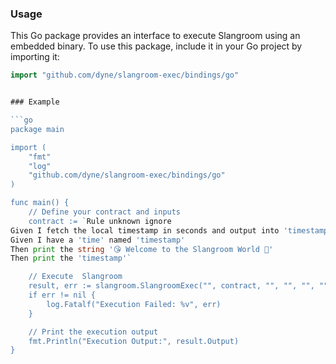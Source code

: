 

### Usage
This Go package provides an interface to execute Slangroom using an embedded binary. To use this package, include it in your Go project by importing it:

```go
import "github.com/dyne/slangroom-exec/bindings/go"


### Example

```go
package main

import (
    "fmt"
    "log"
    "github.com/dyne/slangroom-exec/bindings/go"
)

func main() {
    // Define your contract and inputs
    contract := `Rule unknown ignore
Given I fetch the local timestamp in seconds and output into 'timestamp'
Given I have a 'time' named 'timestamp'
Then print the string '😘 Welcome to the Slangroom World 🌈'
Then print the 'timestamp'`

    // Execute  Slangroom
    result, err := slangroom.SlangroomExec("", contract, "", "", "", "")
    if err != nil {
        log.Fatalf("Execution Failed: %v", err)
    }

    // Print the execution output
    fmt.Println("Execution Output:", result.Output)
}

